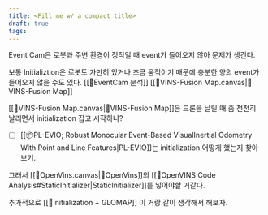 ```yaml
---
title: <Fill me w/ a compact title>
draft: true
tags:
---
```

 
Event Cam은 로봇과 주변 환경이 정적일 때 event가 들어오지 않아 문제가 생긴다. 

보통 Initializtion은 로봇도 가만히 있거나 조금 움직이기 때문에 충분한 양의 event가 들어오지 않을 수도 있다. [[🎲EventCam 분석]] [[🧩VINS-Fusion Map.canvas|🧩VINS-Fusion Map]]

[[🧩VINS-Fusion Map.canvas|🧩VINS-Fusion Map]]은 드론을 날릴 때 좀 천천히 날리면서 initialization 잡고 시작하나?


- [ ] [[📦️PL-EVIO; Robust Monocular Event-Based VisualInertial Odometry With Point and Line Features|PL-EVIO]]는 initialization 어떻게 했는지 찾아보기.


그래서 [[🧩OpenVins.canvas|🧩OpenVins]]의 [[🧩OpenVINS Code Analysis#StaticInitializer|StaticInitializer]]를 넣어야할 거같다. 

추가적으로 [[🎲Initialization + GLOMAP]] 이 거랑 같이 생각해서 해보자. 
